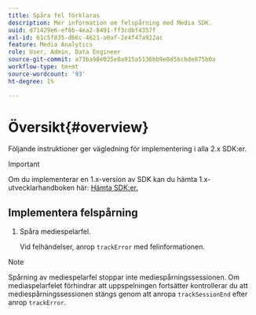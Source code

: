 ```yaml
---
title: Spåra fel förklaras
description: Mer information om felspårning med Media SDK.
uuid: d71429e6-ef8b-4ea2-8491-ff3cdbf4357f
exl-id: 61c5f835-d66c-4621-a0af-2e4f47a922ac
feature: Media Analytics
role: User, Admin, Data Engineer
source-git-commit: a73ba98e025e0a915a5136bb9e0d5bcbde875b0a
workflow-type: tm+mt
source-wordcount: '93'
ht-degree: 1%

---
```


# Översikt{#overview}

Följande instruktioner ger vägledning för implementering i alla 2.x SDK:er.

>[!IMPORTANT]
>
>Om du implementerar en 1.x-version av SDK kan du hämta 1.x-utvecklarhandboken här: [Hämta SDK:er.](/help/getting-started/download-sdks.md)

## Implementera felspårning

1. Spåra mediespelarfel.

   Vid felhändelser, anrop `trackError` med felinformationen.

>[!NOTE]
>
>Spårning av mediespelarfel stoppar inte mediespårningssessionen. Om mediaspelarfelet förhindrar att uppspelningen fortsätter kontrollerar du att mediespårningssessionen stängs genom att anropa `trackSessionEnd` efter anrop `trackError`.
